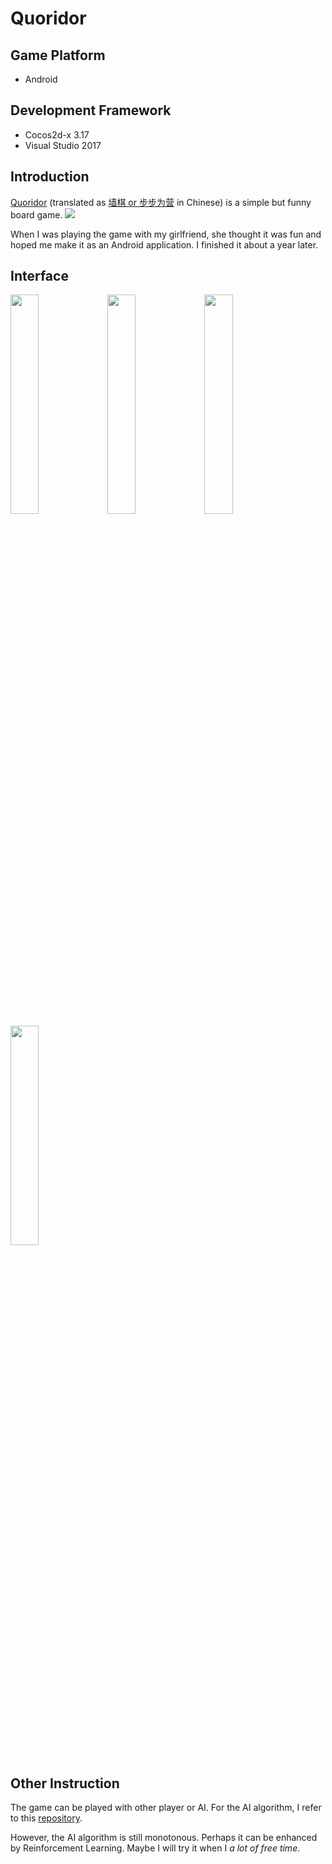 # Quoridor
## Game Platform
- Android
## Development Framework
- Cocos2d-x 3.17
- Visual Studio 2017
## Introduction
[Quoridor](https://en.wikipedia.org/wiki/Quoridor) (translated as [墙棋 or 步步为营](https://baike.baidu.com/item/%E6%AD%A5%E6%AD%A5%E4%B8%BA%E8%90%A5/4874) in Chinese) is a simple but funny board game. 
![](https://github.com/XuyangGuo/Quoridor_Cocos2dx/blob/master/ReadmeRef/img4.jpg)

When I was playing the game with my girlfriend, she thought it was fun and hoped me make it as an Android application. I finished it about a year later.

## Interface
<img src="https://github.com/XuyangGuo/Quoridor_Cocos2dx/blob/master/ReadmeRef/img0.jpg" width = 30% height = 30% />
<img src="https://github.com/XuyangGuo/Quoridor_Cocos2dx/blob/master/ReadmeRef/img1.jpg" width = 30% height = 30% />
<img src="https://github.com/XuyangGuo/Quoridor_Cocos2dx/blob/master/ReadmeRef/img2.jpg" width = 30% height = 30% />
<img src="https://github.com/XuyangGuo/Quoridor_Cocos2dx/blob/master/ReadmeRef/img3.jpg" width = 30% height = 30% />

## Other Instruction
The game can be played with other player or AI. For the AI algorithm, I refer to this [repository](https://github.com/huangmubin/Quoridor).

However, the AI algorithm is still monotonous. Perhaps it can be enhanced by Reinforcement Learning. Maybe I will try it when I *a lot of free time*.
